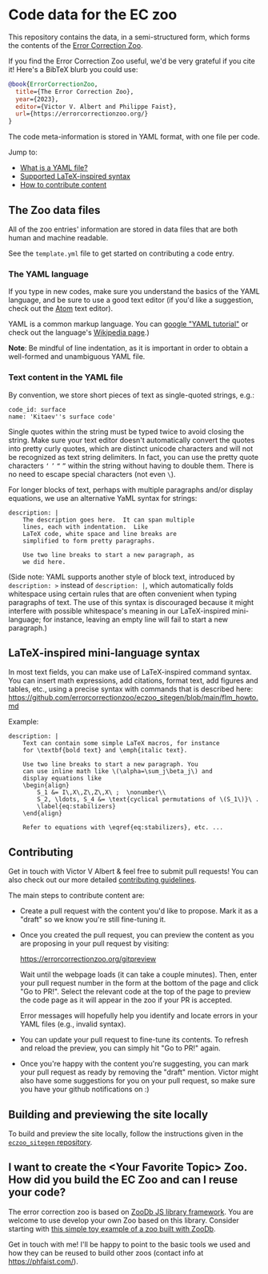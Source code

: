 # Code data for the EC zoo

This repository contains the data, in a semi-structured form, which forms the
contents of the [Error Correction Zoo](https://errorcorrectionzoo.org/).

If you find the Error Correction Zoo useful, we'd be very grateful if you cite
it!  Here's a BibTeX blurb you could use:

```bibtex
@book{ErrorCorrectionZoo,
  title={The Error Correction Zoo},
  year={2023},
  editor={Victor V. Albert and Philippe Faist},
  url={https://errorcorrectionzoo.org/}
}
```

The code meta-information is stored in YAML format, with one file per code.

Jump to:
* [What is a YAML file?](#the-zoo-data-files)
* [Supported LaTeX-inspired syntax](#latex-inspired-mini-language-syntax)
* [How to contribute content](#contributing)

## The Zoo data files

All of the zoo entries' information are stored in data files that are both
human and machine readable.

See the `template.yml` file to get started on contributing a code entry.

### The YAML language

If you type in new codes, make sure you understand the basics of the
YAML language, and be sure to use a good text editor (if you'd like
a suggestion, check out the [Atom](https://atom.io/) text editor).

YAML is a common markup language.  You can [google
"YAML tutorial"](https://google.com/search?q=YAML+tutorial) or check out
the language's [Wikipedia
page](https://en.wikipedia.org/wiki/YAML).)

**Note**: Be mindful of line indentation, as it is important in order
to obtain a well-formed and unambiguous YAML file.

### Text content in the YAML file

By convention, we store short pieces of text as single-quoted strings, e.g.:

    code_id: surface
    name: 'Kitaev''s surface code'

Single quotes within the string must be typed twice to avoid closing
the string.  Make sure your text editor doesn't automatically convert
the quotes into pretty curly quotes, which are distinct unicode
characters and will not be recognized as text string delimiters.  In
fact, you can use the pretty quote characters ``‘`` ``’`` ``“`` ``”``
within the string without having to double them.  There is no need to
escape special characters (not even ``\``).

For longer blocks of text, perhaps with multiple paragraphs and/or
display equations, we use an alternative YaML syntax for strings:

    description: |
        The description goes here.  It can span multiple
        lines, each with indentation.  Like
        LaTeX code, white space and line breaks are
        simplified to form pretty paragraphs.

        Use two line breaks to start a new paragraph, as
        we did here.

(Side note: YAML supports another style of block text, introduced
by `description: >` instead of `description: |`, which automatically
folds whitespace using certain rules that are often convenient when
typing paragraphs of text.  The use of this syntax is discouraged
because it might interfere with possible whitespace's meaning in our
LaTeX-inspired mini-language; for instance, leaving an empty line
will fail to start a new paragraph.)

## LaTeX-inspired mini-language syntax

In most text fields, you can make use of LaTeX-inspired
command syntax.  You can insert math expressions, add citations,
format text, add figures and tables, etc., using a precise
syntax with commands that is described here:
https://github.com/errorcorrectionzoo/eczoo_sitegen/blob/main/flm_howto.md

Example:

    description: |
        Text can contain some simple LaTeX macros, for instance
        for \textbf{bold text} and \emph{italic text}.

        Use two line breaks to start a new paragraph. You
        can use inline math like \(\alpha=\sum_j\beta_j\) and
        display equations like
        \begin{align}
            S_1 &= I\,X\,Z\,Z\,X\ ;  \nonumber\\
            S_2, \ldots, S_4 &= \text{cyclical permutations of \(S_1\)}\ .
            \label{eq:stabilizers}
        \end{align}

        Refer to equations with \eqref{eq:stabilizers}, etc. ...


## Contributing

Get in touch with Victor V Albert & feel free to submit pull requests!  You
can also check out our more detailed
[contributing guidelines](https://github.com/errorcorrectionzoo/eczoo_data/blob/main/CONTRIBUTING.md).

The main steps to contribute content are:

- Create a pull request with the content you'd like to propose.  Mark it as
  a "draft" so we know you're still fine-tuning it.

- Once you created the pull request, you can preview the content as you are
  proposing in your pull request by visiting:

  https://errorcorrectionzoo.org/gitpreview

  Wait until the webpage loads (it can take a couple minutes).  Then, enter
  your pull request number in the form at the bottom of the page and click
  "Go to PR!".  Select the relevant code at the top of the page to preview
  the code page as it will appear in the zoo if your PR is accepted.

  Error messages will hopefully help you identify and locate errors in
  your YAML files (e.g., invalid syntax).

- You can update your pull request to fine-tune its contents.  To refresh
  and reload the preview, you can simply hit "Go to PR!" again.

- Once you're happy with the content you're suggesting, you can mark your
  pull request as ready by removing the "draft" mention.  Victor might
  also have some suggestions for you on your pull request, so make sure
  you have your github notifications on :)


## Building and previewing the site locally

To build and preview the site locally, follow the instructions given
in the [`eczoo_sitegen`
repository](https://github.com/errorcorrectionzoo/eczoo_sitegen).


## I want to create the &lt;Your Favorite Topic&gt; Zoo. How did you build the EC Zoo and can I reuse your code?

The error correction zoo is based on [ZooDb JS library framework](https://github.com/phfaist/zoodb).  You
are welcome to use develop your own Zoo based on this library.  Consider starting with [this simple toy
example of a zoo built with ZooDb](https://github.com/phfaist/zoodb-example).

Get in touch with me! I'll be happy to point to the basic tools we used and how they
can be reused to build other zoos (contact info at https://phfaist.com/).
